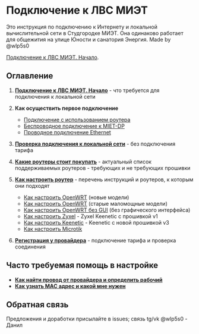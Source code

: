 # Подключение к ЛВС МИЭТ

Это инструкция по подключению к Интернету и локальной вычислительной сети в Студгородке МИЭТ. Она одинаково работает для общежития на улице Юности и санатория Энергия. Made by @wlp5s0

[Подключение к ЛВС МИЭТ. Начало](./1-entry.md).


## Оглавление

1. [**Подключение к ЛВС МИЭТ. Начало**](./1-entry.md) - что требуется для подключения к локальной сети

2. **Как осуществить первое подключение**
    * [Подключение с использованием роутера](./2-router.md)
    * [Беспроводное подключение к MIET-DP](./2-wireless.md)
    * [Проводное подключение Ethernet](./2-wired.md)

3. [**Проверка подключения к локальной сети**](./3-check.md) - без подключения тарифа

4. [**Какие роутеры стоит покупать**](./4-buyrouter.md) - актуальный список поддерживаемых роутеров - требующих и не требующих прошивки

4. [**Как настроить роутер**](./4-setup.md) - перечень инструкций и роутеров, к которым они подходят
    * [Как настроить OpenWRT](./4-setup-owrt.md) (новые модели)
    * [Как настроить OpenWRT](./4-setup-owrt-old.md) (старые маломощные модели)
    * [Как настроить OpenWRT без GUI](./4-setup-owrt-cli.md) (без графического интерфейса)
    * [Как настроить Zyxel](./4-setup-zyxel.md) - Zyxel Keenetic с прошивкой v1
    * [Как настроить Keenetic](./4-setup-keenetic.md) - Keenetic с новой прошивкой v3
    * [Как настроить Microtik](./4-setup-microtik.md)
5. [**Регистрация у провайдера**](./5-reg.md) - подключение тарифа и проверка соединения

## Часто требуемая помощь в настройке

* [**Как найти провод от провайдера и определить рабочий**](./6-wire.md)
* [**Как узнать MAC адрес и какой мне нужен**](./6-macaddr.md)

## Обратная связь

Предложения и доработки присылайте в issues; связь tg/vk @wlp5s0 - Данил